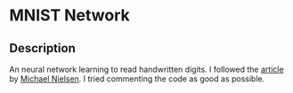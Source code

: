 # MNIST Network

## Description
An neural network learning to read handwritten digits.
I followed the [article](http://neuralnetworksanddeeplearning.com/chap1.html) by [Michael Nielsen](http://michaelnielsen.org/).
I tried commenting the code as good as possible.
